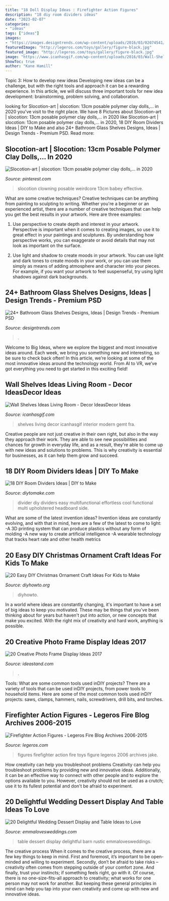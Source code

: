 ```yaml
---
title: "18 Doll Display Ideas : Firefighter Action Figures"
description: "18 diy room dividers ideas"
date: "2023-02-07"
categories:
- "ideas"
tags: ["ideas"]
images:
- "https://images.designtrends.com/wp-content/uploads/2016/03/02074541/Unique-Hanging-Bathroom-Glass-Shelves.jpeg"
featuredImage: "http://legeros.com/toys/gallery/figure-black.jpg"
featured_image: "http://legeros.com/toys/gallery/figure-black.jpg"
image: "https://www.icanhasgif.com/wp-content/uploads/2016/03/Wall-Shelves-Ideas-Living-Room-1024x828.jpg"
ShowToc: true
author: "Kane Hamill"
---
```



Topic 3: How to develop new ideas
Developing new ideas can be a challenge, but with the right tools and approach it can be a rewarding experience. In this article, we will discuss three important tools for new idea development: brainstorming, problem solving, and collaboration.

	

		
looking for Slocotion-art | slocotion: 13cm posable polymer clay dolls,... in 2020 you've visit to the right place. We have 8 Pictures about Slocotion-art | slocotion: 13cm posable polymer clay dolls,... in 2020 like Slocotion-art | slocotion: 13cm posable polymer clay dolls,... in 2020, 18 DIY Room Dividers Ideas | DIY to Make and also 24+ Bathroom Glass Shelves Designs, Ideas | Design Trends - Premium PSD. Read more:
		
    
## Slocotion-art | Slocotion: 13cm Posable Polymer Clay Dolls,... In 2020

<img loading=lazy src="https://i.pinimg.com/736x/79/6a/06/796a061fa90d26551903089137da6636.jpg" onerror="this.onerror=null;this.src='https://tse2.mm.bing.net/th?id=OIP.0V4psMXtLhjwUBnfwiZILwHaLN&amp;pid=15.1';" alt="Slocotion-art | slocotion: 13cm posable polymer clay dolls,... in 2020">

_Source: pinterest.com_

>slocotion clowning posable weirdcore 13cm babey effective. 

	

What are some creative techniques?
Creative techniques can be anything from painting to sculpting to writing. Whether you're a beginner or an experienced artist, there are a number of creative techniques that can help you get the best results in your artwork. Here are three examples:
1. Use perspective to create depth and interest in your artwork. Perspective is important when it comes to creating images, so use it to great effect in your paintings and sculptures. By understanding how perspective works, you can exaggerate or avoid details that may not look as important on the surface.

2. Use light and shadow to create moods in your artwork. You can use light and dark tones to create moods in your work, or you can use them simply as means of adding atmosphere and character into your pieces. For example, if you want your artwork to feel suspenseful, try using light shadows against dark backgrounds.

    
## 24+ Bathroom Glass Shelves Designs, Ideas | Design Trends - Premium PSD

<img loading=lazy src="https://images.designtrends.com/wp-content/uploads/2016/03/02074541/Unique-Hanging-Bathroom-Glass-Shelves.jpeg" onerror="this.onerror=null;this.src='https://tse2.mm.bing.net/th?id=OIP.us7qR55Vuw9PunGaZJGHGwHaJ4&amp;pid=15.1';" alt="24+ Bathroom Glass Shelves Designs, Ideas | Design Trends - Premium PSD">

_Source: designtrends.com_

>. 

	

Welcome to Big Ideas, where we explore the biggest and most innovative ideas around. Each week, we bring you something new and interesting, so be sure to check back often! In this article, we’re looking at some of the most innovative ideas around the technology world. From AI to VR, we’ve got everything you need to get started in this exciting field!

    
## Wall Shelves Ideas Living Room - Decor IdeasDecor Ideas

<img loading=lazy src="https://www.icanhasgif.com/wp-content/uploads/2016/03/Wall-Shelves-Ideas-Living-Room-1024x828.jpg" onerror="this.onerror=null;this.src='https://tse3.mm.bing.net/th?id=OIP.dflpojHvIV7nFzcfRZxlmwHaF_&amp;pid=15.1';" alt="Wall Shelves Ideas Living Room - Decor IdeasDecor Ideas">

_Source: icanhasgif.com_

>shelves living decor icanhasgif interior modern gemt fra. 

	

Creative people are not just creative in their own right, but also in the way they approach their work. They are able to see new possibilities and chances for growth in everyday life, and as a result, they're able to come up with new ideas and solutions to problems. This is why creativity is essential for businesses, as it can help them grow and succeed.

    
## 18 DIY Room Dividers Ideas | DIY To Make

<img loading=lazy src="http://www.diytomake.com/wp-content/uploads/2016/03/DIY-Room-Divider.jpg" onerror="this.onerror=null;this.src='https://tse3.mm.bing.net/th?id=OIP._O4MCitp5mWGuQxS_nTNmQHaJ3&amp;pid=15.1';" alt="18 DIY Room Dividers Ideas | DIY to Make">

_Source: diytomake.com_

>divider diy dividers easy multifunctional effortless cool functional multi upholstered headboard side. 

	

What are some of the latest invention ideas?
Invention ideas are constantly evolving, and with that in mind, here are a few of the latest to come to light: 
-A 3D printing system that can produce plastics without any form of molding 
-A new way to create artificial intelligence 
-A wearable technology that tracks heart rate and other health metrics

    
## 20 Easy DIY Christmas Ornament Craft Ideas For Kids To Make

<img loading=lazy src="http://www.diyhowto.org/wp-content/uploads/DIYHowto-DIY-Christmas-Ornament-Craft-Ideas-For-Kids-17.jpg" onerror="this.onerror=null;this.src='https://tse2.mm.bing.net/th?id=OIP.JVkr7KYxthNDFgw3vSdHZwHaKZ&amp;pid=15.1';" alt="20 Easy DIY Christmas Ornament Craft Ideas For Kids to Make">

_Source: diyhowto.org_

>diyhowto. 

	

In a world where ideas are constantly changing, it's important to have a set of big ideas to keep you motivated. These may be things that you've been thinking about for years but haven't put into action, or new concepts that make you excited. With the right mix of creativity and hard work, anything is possible.

    
## 20 Creative Photo Frame Display Ideas 2017

<img loading=lazy src="https://ideastand.com/wp-content/uploads/2014/08/photo-frame-ideas/15-stairwell-photo-wall-decoration.jpg" onerror="this.onerror=null;this.src='https://tse1.mm.bing.net/th?id=OIP.DDzoKH5ls5A57y_QTRu71AHaLH&amp;pid=15.1';" alt="20 Creative Photo Frame Display Ideas 2017">

_Source: ideastand.com_

>. 

	

Tools: What are some common tools used inDIY projects?
There are a variety of tools that can be used inDIY projects, from power tools to household items. Here are some of the most common tools used inDIY projects: saws, clamps, hammers, nails, screwdrivers, drill bits, and torches.

    
## Firefighter Action Figures - Legeros Fire Blog Archives 2006-2015

<img loading=lazy src="http://legeros.com/toys/gallery/figure-black.jpg" onerror="this.onerror=null;this.src='https://tse4.mm.bing.net/th?id=OIP.XAVfol4vKvRAYjzdXH9WJQHaNF&amp;pid=15.1';" alt="Firefighter Action Figures - Legeros Fire Blog Archives 2006-2015">

_Source: legeros.com_

>figures firefighter action fire toys figure legeros 2006 archives jake. 

	

How creativity can help you troubleshoot problems
Creativity can help you troubleshoot problems by providing new and innovative ideas. Additionally, it can be an effective way to connect with other people and to explore the options available to you. However, creativity should not be used as a crutch; use it to its fullest potential and don't be afraid to experiment.

    
## 20 Delightful Wedding Dessert Display And Table Ideas To Love

<img loading=lazy src="http://emmalovesweddings.com/wp-content/uploads/2018/07/rustic-barn-wedding-dessert-table-ideas.jpg" onerror="this.onerror=null;this.src='https://tse1.mm.bing.net/th?id=OIP.CF4nSWappmtPqopRmpxPbQHaLH&amp;pid=15.1';" alt="20 Delightful Wedding Dessert Display and Table Ideas to Love">

_Source: emmalovesweddings.com_

>table dessert display delightful barn rustic emmalovesweddings. 

	

The creative process
When it comes to the creative process, there are a few key things to keep in mind. First and foremost, it’s important to be open-minded and willing to experiment. Secondly, don’t be afraid to take risks – creativity often comes from stepping outside of your comfort zone. And finally, trust your instincts; if something feels right, go with it.
Of course, there is no one-size-fits-all approach to creativity; what works for one person may not work for another. But keeping these general principles in mind can help you tap into your own creativity and come up with new and innovative ideas.

